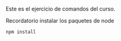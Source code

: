 Este es el ejercicio de comandos del curso.

Recordatorio instalar los paquetes de node

```
npm install
```